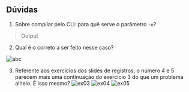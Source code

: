 ## Dúvidas

1. Sobre compilar pelo CLI: para quê serve o parâmetro `-o`?

> Output

2. Qual é o correto a ser feito nesse caso?

![abc](/Estudos/desenvolvimento-de-sistemas/linguagens-de-programacao/img/variavel-homogenea.png)

3. Referente aos exercícios dos slides de registros, o número 4 e 5 parecem mais uma continuação do exercício 3 do que um problema alheio. É isso mesmo?
![ex03](/Estudos/desenvolvimento-de-sistemas/linguagens-de-programacao/img/ex03.png)
![ex04](/Estudos/desenvolvimento-de-sistemas/linguagens-de-programacao/img/ex04.png)
![ex05](/Estudos/desenvolvimento-de-sistemas/linguagens-de-programacao/img/ex05.png)

